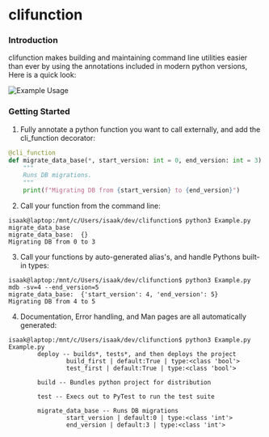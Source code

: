 # clifunction

### Introduction

clifunction makes building and maintaining command line utilities easier than ever by using the annotations included in modern python versions, Here is a quick look:

![Example Usage](./Example.png)


### Getting Started

1. Fully annotate a python function you want to call externally, and add the cli_function decorator:

```python
@cli_function
def migrate_data_base(*, start_version: int = 0, end_version: int = 3):
    """
    Runs DB migrations.
    """
    print(f"Migrating DB from {start_version} to {end_version}")
```

2. Call your function from the command line:
```commandline
isaak@laptop:/mnt/c/Users/isaak/dev/clifunction$ python3 Example.py migrate_data_base
migrate_data_base:  {}
Migrating DB from 0 to 3
```

3. Call your functions by auto-generated alias's, and handle Pythons built-in types:
```commandline
isaak@laptop:/mnt/c/Users/isaak/dev/clifunction$ python3 Example.py mdb -sv=4 --end_version=5
migrate_data_base:  {'start_version': 4, 'end_version': 5}
Migrating DB from 4 to 5
```

4. Documentation, Error handling, and Man pages are all automatically generated:

```commandline
isaak@laptop:/mnt/c/Users/isaak/dev/clifunction$ python3 Example.py
Example.py
        deploy -- builds*, tests*, and then deploys the project
                build_first | default:True | type:<class 'bool'>
                test_first | default:True | type:<class 'bool'>
                
        build -- Bundles python project for distribution

        test -- Execs out to PyTest to run the test suite

        migrate_data_base -- Runs DB migrations
                start_version | default:0 | type:<class 'int'>
                end_version | default:3 | type:<class 'int'>
```
